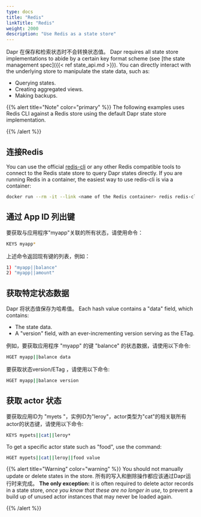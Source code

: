 ```yaml
---
type: docs
title: "Redis"
linkTitle: "Redis"
weight: 2000
description: "Use Redis as a state store"
---
```


Dapr 在保存和检索状态时不会转换状态值。 Dapr requires all state store implementations to abide by a certain key format scheme (see [the state management spec]({{< ref state_api.md >}}). You can directly interact with the underlying store to manipulate the state data, such as:

- Querying states.
- Creating aggregated views.
- Making backups.

{{% alert title="Note" color="primary" %}}
The following examples uses Redis CLI against a Redis store using the default Dapr state store implementation.

{{% /alert %}}

## 连接Redis

You can use the official [redis-cli](https://redis.io/topics/rediscli) or any other Redis compatible tools to connect to the Redis state store to query Dapr states directly. If you are running Redis in a container, the easiest way to use redis-cli is via a container:

```bash
docker run --rm -it --link <name of the Redis container> redis redis-cli -h <name of the Redis container>
```

## 通过 App ID 列出键

要获取与应用程序"myapp"关联的所有状态，请使用命令：

```bash
KEYS myapp*
```

上述命令返回现有键的列表，例如：

```bash
1) "myapp||balance"
2) "myapp||amount"
```

## 获取特定状态数据

Dapr 将状态值保存为哈希值。 Each hash value contains a "data" field, which contains:

- The state data.
- A "version" field, with an ever-incrementing version serving as the ETag.

例如，要获取应用程序 "myapp" 的键 "balance" 的状态数据，请使用以下命令:

```bash
HGET myapp||balance data
```

要获取状态version/ETag ，请使用以下命令:

```bash
HGET myapp||balance version
```

## 获取 actor 状态

要获取应用ID为 "myets "，实例ID为"leroy"，actor类型为"cat"的相关联所有actor的状态键，请使用以下命令:

```bash
KEYS mypets||cat||leroy*
```

To get a specific actor state such as "food", use the command:

```bash
HGET mypets||cat||leroy||food value
```

{{% alert title="Warning" color="warning" %}}
You should not manually update or delete states in the store. 所有的写入和删除操作都应该通过Dapr运行时来完成。 **The only exception:** it is often required to delete actor records in a state store, _once you know that these are no longer in use_, to prevent a build up of unused actor instances that may never be loaded again.

{{% /alert %}}